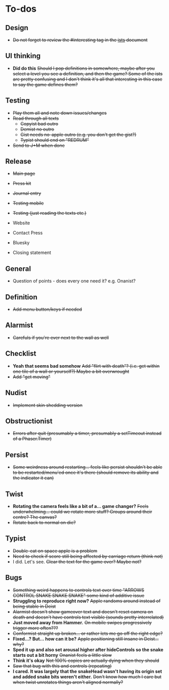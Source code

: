 # To-dos

## Design

- ~~Do not forget to review the #interesting tag in the [ists](./ists.md) document~~

## UI thinking

- **Did do this** ~~Should I pop definitions in somewhere, maybe after you select a level you see a definition, and then the game? Some of the ists are pretty confusing and I don't think it's all that interesting in this case to say the game defines them?~~

## Testing

- ~~Play them all and note down issues/changes~~
- ~~Read through all texts~~
    - ~~Copyist bad outro~~
    - ~~Demist no outro~~
    - ~~Gist needs no-apple outro (e.g. you don't get the gist?)~~
    - ~~Typist should end on "REDRUM"~~
- ~~Send to J+M when done~~

## Release

- ~~Main page~~
- ~~Press kit~~
- ~~Journal entry~~
- ~~Testing mobile~~
- ~~Testing (just reading the texts etc.)~~

- Website
- Contact Press
- Bluesky
- Closing statement

## General

- Question of points - does every one need it? e.g. Onanist?

## Definition

- ~~Add menu button/keys if needed~~

## Alarmist

- ~~Carefuls if you're ever next to the wall as well~~

## Checklist

- **Yeah that seems bad somehow** ~~Add "flirt with death"? (i.e. get within one tile of a wall or yourself?) Maybe a bit overwrought~~
- ~~Add "get moving"~~

## Nudist

- ~~Implement skin shedding version~~

## Obstructionist

- ~~Errors after quit (presumably a timer, presumably a setTimeout instead of a Phaser.Timer)~~

## Persist

- ~~Some weirdness around restarting... feels like persist shouldn't be able to be restarted/menu'ed once it's there (should remove its ability and the indicator it can)~~

## Twist

- **Rotating the camera feels like a bit of a... game changer?** ~~Feels underwhelming... could we rotate more stuff? Groups around their centre? The canvas?~~
- ~~Rotate back to normal on die?~~

## Typist

- ~~Double-eat on space apple is a problem~~
- ~~Need to check if score still being affected by carriage return (think not)~~
- I did. Let's see. ~~Clear the text for the game over? Maybe not?~~

## Bugs

- ~~Something weird happens to controls text over time "ARROWS CONTROL SNAKE SNAKE SNAKE" some kind of additive issue~~
- **Struggling to reproduce right now?** ~~Apple randoms around instead of being stable in Deist~~
- ~~Alarmist doesn't show gameover text and doesn't reset camera on death and doesn't have controls text visible (sounds pretty interrelated)~~
- **Just moved away from Hammer.** ~~On mobile swipes progressively trigger more often???~~
- ~~Conformist straight up broken... or rather lets me go off the right edge?~~
- **Fixed...? But... how can it be?** ~~Apple positioning still insane in Deist... why?~~
- **Sped it up and also set arousal higher after hideControls so the snake starts out a bit horny** ~~Onanist feels a little slow~~
- **Think it's okay** ~~Not 100% copies are actually dying when they should~~
- ~~Saw that bug with this and controls (repeating)~~
- **I cared. It was largely that the snakeHead wasn't having its origin set and added snake bits weren't either.** ~~Don't know how much I care but when twist unrotates things aren't aligned normally?~~
